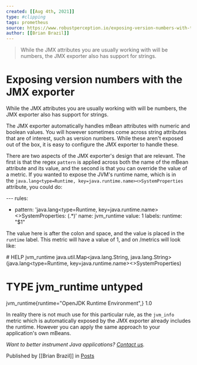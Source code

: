 ```yaml
---
created: [[Aug 4th, 2021]]
type: #clipping
tags: prometheus 
source: https://www.robustperception.io/exposing-version-numbers-with-the-jmx-exporter
author: [[Brian Brazil]] 
---
```

> While the JMX attributes you are usually working with will be numbers, the JMX exporter also has support for strings.

# Exposing version numbers with the JMX exporter


While the JMX attributes you are usually working with will be numbers, the JMX exporter also has support for strings.

The JMX exporter automatically handles mBean attributes with numeric and boolean values. You will however sometimes come across string attributes that are of interest, such as version numbers. While these aren't exposed out of the box, it is easy to configure the JMX exporter to handle these.

There are two aspects of the JMX exporter's design that are relevant. The first is that the regex `pattern` is applied across both the name of the mBean attribute and its value, and the second is that you can override the value of a metric. If you wanted to expose the JVM's runtime name, which is in the `java.lang<type=Runtime, key=java.runtime.name><>SystemProperties` attribute, you could do:

\---
rules:
 - pattern: 'java.lang<type=Runtime, key=java.runtime.name><>SystemProperties: (.\*)'
   name: jvm\_runtime
   value: 1
   labels:
     runtime: "$1"

The value here is after the colon and space, and the value is placed in the `runtime` label. This metric will have a value of 1, and on /metrics will look like:

\# HELP jvm\_runtime java.util.Map<java.lang.String, java.lang.String> (java.lang<type=Runtime, key=java.runtime.name><>SystemProperties)
# TYPE jvm\_runtime untyped
jvm\_runtime{runtime="OpenJDK Runtime Environment",} 1.0

In reality there is not much use for this particular rule, as the `jvm_info` metric which is automatically exposed by the JMX exporter already includes the runtime. However you can apply the same approach to your application's own mBeans.

_Want to better instrument Java applications? [Contact us](mailto:prometheus@robustperception.io)._

Published by [[Brian Brazil]] in [Posts](https://www.robustperception.io/category/posts)
